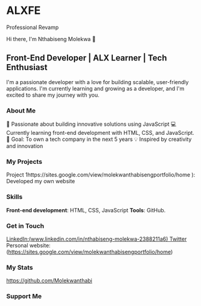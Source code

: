 # ALXFE 
Professional Revamp 

Hi there, I'm Nthabiseng Molekwa 👋

## Front-End Developer | ALX Learner | Tech Enthusiast
I'm a passionate developer with a love for building scalable, user-friendly applications. I'm currently learning and growing as a developer, and I'm excited to share my journey with you.

### About Me
🌟 Passionate about building innovative solutions using JavaScript
💻 Currently learning front-end development with HTML, CSS, and JavaScript.
🚀 Goal: To own a tech company in the next 5 years
💡 Inspired by creativity and innovation

### My Projects
Project 1https://sites.google.com/view/molekwanthabisengportfolio/home ): Developed my own website

### Skills
**Front-end development**: HTML, CSS, JavaScript
**Tools**: GitHub. 

### Get in Touch
[LinkedIn:(www.linkedin.com/in/nthabiseng-molekwa-2388211a6)
Twitter](link)
Personal website:(https://sites.google.com/view/molekwanthabisengportfolio/home)

### My Stats
https://github.com/Molekwanthabi

### Support Me



